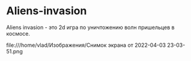 # Aliens-invasion
Aliens invasion - это 2d игра по уничтожению волн пришельцев в космосе.

file:///home/vlad/Изображения/Снимок экрана от 2022-04-03 23-03-51.png
